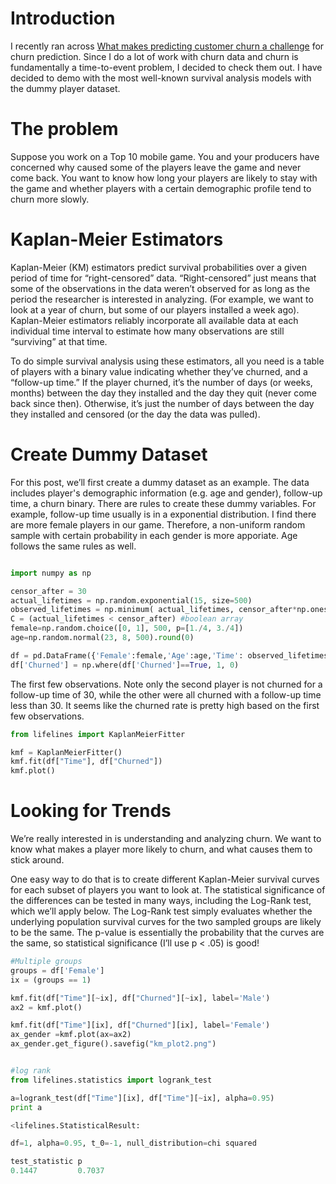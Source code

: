 # Introduction

I recently ran across [What makes predicting customer churn a challenge](https://medium.com/@b.khaleghi/what-makes-predicting-customer-churn-a-challenge-be195f35366e) for churn prediction. Since I do a lot of work with churn data and churn is fundamentally a time-to-event problem, I decided to check them out. I have decided to demo with the most well-known survival analysis models with the dummy player dataset.


# The problem

Suppose you work on a Top 10 mobile game. You and your producers have concerned why caused some of the players leave the game and never come back. You want to know how long your players are likely to stay with the game and whether players with a certain demographic profile tend to churn more slowly.


# Kaplan-Meier Estimators

Kaplan-Meier (KM) estimators predict survival probabilities over a given period of time for “right-censored” data. “Right-censored” just means that some of the observations in the data weren’t observed for as long as the period the researcher is interested in analyzing. (For example, we want to look at a year of churn, but some of our players installed a week ago). Kaplan-Meier estimators reliably incorporate all available data at each individual time interval to estimate how many observations are still “surviving” at that time.

To do simple survival analysis using these estimators, all you need is a table of players with a binary value indicating whether they’ve churned, and a “follow-up time.” If the player churned, it’s the number of days (or weeks, months) between the day they installed and the day they quit (never come back since then). Otherwise, it’s just the number of days between the day they installed and censored (or the day the data was pulled).


# Create Dummy Dataset

For this post, we’ll first create a dummy dataset as an example. The data includes player's demographic information (e.g. age and gender), follow-up time, a churn binary. There are rules to create these dummy variables. For example, follow-up time usually is in a exponential distribution. I find there are more female players in our game. Therefore, a non-uniform random sample with certain probability in each gender is more apporiate. Age follows the same rules as well.

```python

import numpy as np

censor_after = 30
actual_lifetimes = np.random.exponential(15, size=500)
observed_lifetimes = np.minimum( actual_lifetimes, censor_after*np.ones(500) )
C = (actual_lifetimes < censor_after) #boolean array
female=np.random.choice([0, 1], 500, p=[1./4, 3./4])
age=np.random.normal(23, 8, 500).round(0)

df = pd.DataFrame({'Female':female,'Age':age,'Time': observed_lifetimes,'Churned': C})
df['Churned'] = np.where(df['Churned']==True, 1, 0)
```

The first few observations. Note only the second player is not churned for a follow-up time of 30, while the other were all churned with a follow-up time less than 30. It seems like the churned rate is pretty high based on the first few observations.

```python
from lifelines import KaplanMeierFitter

kmf = KaplanMeierFitter()
kmf.fit(df["Time"], df["Churned"])
kmf.plot()
```

# Looking for Trends
We’re really interested in is understanding and analyzing churn. We want to know what makes a player more likely to churn, and what causes them to stick around.

One easy way to do that is to create different Kaplan-Meier survival curves for each subset of players you want to look at. The statistical significance of the differences can be tested in many ways, including the Log-Rank test, which we’ll apply below. The Log-Rank test simply evaluates whether the underlying population survival curves for the two sampled groups are likely to be the same. The p-value is essentially the probability that the curves are the same, so statistical significance (I’ll use p < .05) is good!

```python
#Multiple groups
groups = df['Female']
ix = (groups == 1)

kmf.fit(df["Time"][~ix], df["Churned"][~ix], label='Male')
ax2 = kmf.plot()

kmf.fit(df["Time"][ix], df["Churned"][ix], label='Female')
ax_gender =kmf.plot(ax=ax2)
ax_gender.get_figure().savefig("km_plot2.png")


#log rank
from lifelines.statistics import logrank_test

a=logrank_test(df["Time"][ix], df["Time"][~ix], alpha=0.95)
print a
```
```python
<lifelines.StatisticalResult:

df=1, alpha=0.95, t_0=-1, null_distribution=chi squared

test_statistic p 
0.1447         0.7037
```

